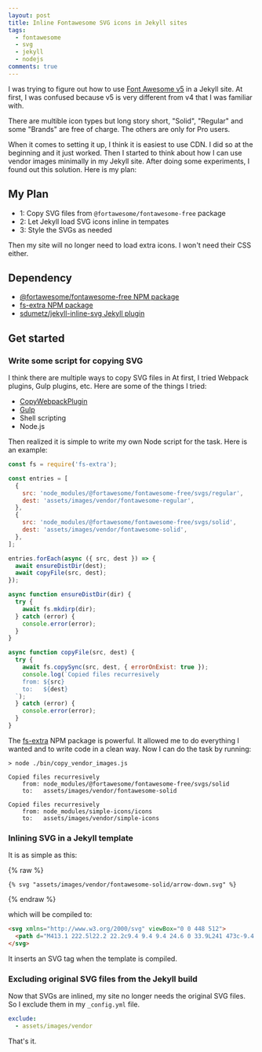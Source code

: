 ```yaml
---
layout: post
title: Inline Fontawesome SVG icons in Jekyll sites
tags:
  - fontawesome
  - svg
  - jekyll
  - nodejs
comments: true
---
```


I was trying to figure out how to use [Font Awesome v5](https://fontawesome.com/) in a Jekyll site.
At first, I was confused because v5 is very different from v4 that I was familiar with.

There are multible icon types but long story short, "Solid", "Regular" and some "Brands" are free of charge.
The others are only for Pro users.

When it comes to setting it up, I think it is easiest to use CDN. I did so at the beginning and it just worked.
Then I started to think about how I can use vendor images minimally in my Jekyll site.
After doing some experiments, I found out this solution. Here is my plan:

## My Plan

- 1: Copy SVG files from `@fortawesome/fontawesome-free` package
- 2: Let Jekyll load SVG icons inline in tempates
- 3: Style the SVGs as needed

Then my site will no longer need to load extra icons. I won't need their CSS either.

## Dependency

- [@fortawesome/fontawesome-free NPM package](https://fontawesome.com/how-to-use/on-the-web/setup/using-package-managers)
- [fs-extra NPM package](https://www.npmjs.com/package/fs-extra)
- [sdumetz/jekyll-inline-svg Jekyll plugin](https://github.com/sdumetz/jekyll-inline-svg)

## Get started

### Write some script for copying SVG


I think there are multiple ways to copy SVG files in
At first, I tried Webpack plugins, Gulp plugins, etc. Here are some of the things I tried:

- [CopyWebpackPlugin](https://webpack.js.org/plugins/copy-webpack-plugin/)
- [Gulp](https://gulpjs.com/)
- Shell scripting
- Node.js

Then realized it is simple to write my own Node script for the task. Here is an example:

```js
const fs = require('fs-extra');

const entries = [
  {
    src: 'node_modules/@fortawesome/fontawesome-free/svgs/regular',
    dest: 'assets/images/vendor/fontawesome-regular',
  },
  {
    src: 'node_modules/@fortawesome/fontawesome-free/svgs/solid',
    dest: 'assets/images/vendor/fontawesome-solid',
  },
];

entries.forEach(async ({ src, dest }) => {
  await ensureDistDir(dest);
  await copyFile(src, dest);
});

async function ensureDistDir(dir) {
  try {
    await fs.mkdirp(dir);
  } catch (error) {
    console.error(error);
  }
}

async function copyFile(src, dest) {
  try {
    await fs.copySync(src, dest, { errorOnExist: true });
    console.log(`Copied files recurresively
    from: ${src}
    to:   ${dest}
  `);
  } catch (error) {
    console.error(error);
  }
}
```

The [fs-extra](https://www.npmjs.com/package/fs-extra) NPM package is powerful. It allowed me to do
everything I wanted and to write code in a clean way. Now I can do the task by running:

```
> node ./bin/copy_vendor_images.js

Copied files recurresively
    from: node_modules/@fortawesome/fontawesome-free/svgs/solid
    to:   assets/images/vendor/fontawesome-solid

Copied files recurresively
    from: node_modules/simple-icons/icons
    to:   assets/images/vendor/simple-icons
```

### Inlining SVG in a Jekyll template

It is as simple as this:

{% raw %}

```
{% svg "assets/images/vendor/fontawesome-solid/arrow-down.svg" %}
```

{% endraw %}


which will be compiled to:

```html
<svg xmlns="http://www.w3.org/2000/svg" viewBox="0 0 448 512">
  <path d="M413.1 222.5l22.2 22.2c9.4 9.4 9.4 24.6 0 33.9L241 473c-9.4 9.4-24.6 9.4-33.9 0L12.7 278.6c-9.4-9.4-9.4-24.6 0-33.9l22.2-22.2c9.5-9.5 25-9.3 34.3.4L184 343.4V56c0-13.3 10.7-24 24-24h32c13.3 0 24 10.7 24 24v287.4l114.8-120.5c9.3-9.8 24.8-10 34.3-.4z"/>
</svg>
```

It inserts an SVG tag when the template is compiled.

### Excluding original SVG files from the Jekyll build

Now that SVGs are inlined, my site no longer needs the original SVG files. So I exclude them in my `_config.yml` file.

```yml
exclude:
  - assets/images/vendor
```

That's it.
